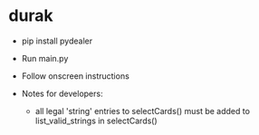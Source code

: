 # durak
- pip install pydealer
- Run main.py
- Follow onscreen instructions







- Notes for developers:
	- all legal 'string' entries to selectCards() must be added to list_valid_strings in selectCards()


